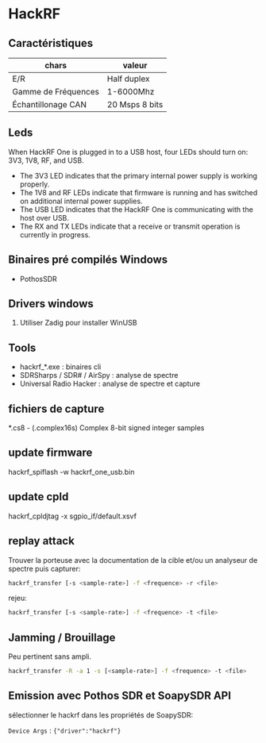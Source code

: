 # HackRF

## Caractéristiques

| chars | valeur |
|-------|----------|
| E/R | Half duplex |
| Gamme de Fréquences | 1-6000Mhz |
| Échantillonage CAN | 20 Msps 8 bits |


## Leds

When HackRF One is plugged in to a USB host, four LEDs should turn on: 3V3, 1V8, RF, and USB. 
* The 3V3 LED indicates that the primary internal power supply is working properly.
* The 1V8 and RF LEDs indicate that firmware is running and has switched on additional internal power supplies. 
* The USB LED indicates that the HackRF One is communicating with the host over USB.
* The RX and TX LEDs indicate that a receive or transmit operation is currently in progress.

## Binaires pré compilés Windows

* PothosSDR

## Drivers windows

1. Utiliser Zadig pour installer WinUSB

## Tools

* hackrf_*.exe : binaires cli
* SDRSharps / SDR# / AirSpy : analyse de spectre
* Universal Radio Hacker : analyse de spectre et capture

## fichiers de capture

*.cs8 - (.complex16s) Complex 8-bit signed integer samples

## update firmware

hackrf_spiflash -w hackrf_one_usb.bin

## update cpld

hackrf_cpldjtag -x sgpio_if/default.xsvf

## replay attack

Trouver la porteuse avec la documentation de la cible et/ou un analyseur de spectre puis capturer:

```sh
hackrf_transfer [-s <sample-rate>] -f <frequence> -r <file>
```

rejeu:

```sh
hackrf_transfer [-s <sample-rate>] -f <frequence> -t <file>
```

## Jamming / Brouillage

Peu pertinent sans ampli.

```sh
hackrf_transfer -R -a 1 -s [<sample-rate>] -f <frequence> -t <file>
```

## Emission avec Pothos SDR et SoapySDR API

sélectionner le hackrf dans les propriétés de SoapySDR:

`Device Args` : `{"driver":"hackrf"}`
